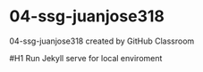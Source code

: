 # 04-ssg-juanjose318
04-ssg-juanjose318 created by GitHub Classroom

#H1 Run Jekyll serve for local enviroment

